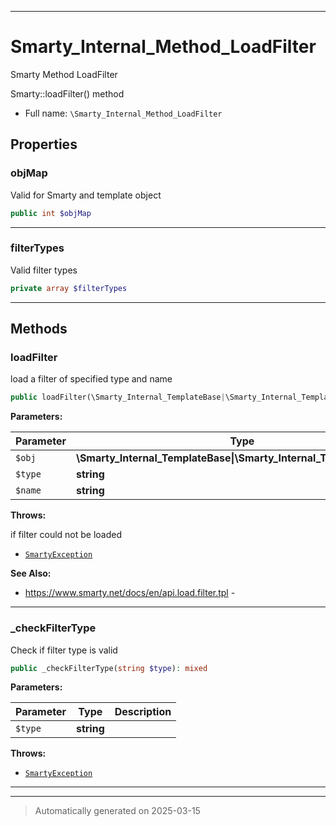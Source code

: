 ***

# Smarty_Internal_Method_LoadFilter

Smarty Method LoadFilter

Smarty::loadFilter() method

* Full name: `\Smarty_Internal_Method_LoadFilter`



## Properties


### objMap

Valid for Smarty and template object

```php
public int $objMap
```






***

### filterTypes

Valid filter types

```php
private array $filterTypes
```






***

## Methods


### loadFilter

load a filter of specified type and name

```php
public loadFilter(\Smarty_Internal_TemplateBase|\Smarty_Internal_Template|\Smarty $obj, string $type, string $name): bool
```








**Parameters:**

| Parameter | Type | Description |
|-----------|------|-------------|
| `$obj` | **\Smarty_Internal_TemplateBase&#124;\Smarty_Internal_Template&#124;\Smarty** |  |
| `$type` | **string** | filter type |
| `$name` | **string** | filter name |




**Throws:**
<p>if filter could not be loaded</p>

- [`SmartyException`](./SmartyException.md)



**See Also:**

* https://www.smarty.net/docs/en/api.load.filter.tpl - 

***

### _checkFilterType

Check if filter type is valid

```php
public _checkFilterType(string $type): mixed
```








**Parameters:**

| Parameter | Type | Description |
|-----------|------|-------------|
| `$type` | **string** |  |




**Throws:**

- [`SmartyException`](./SmartyException.md)



***


***
> Automatically generated on 2025-03-15
